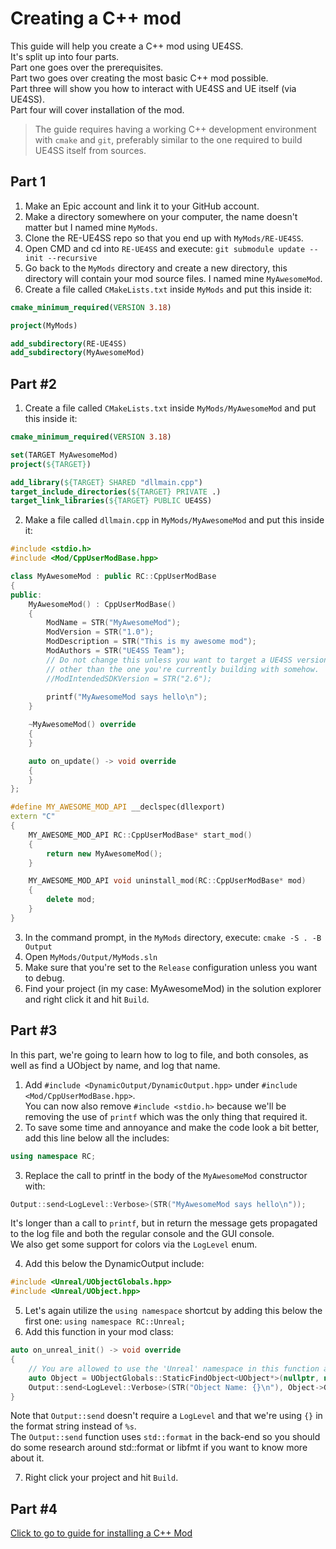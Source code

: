 # Creating a C++ mod

This guide will help you create a C++ mod using UE4SS.  
It's split up into four parts.  
Part one goes over the prerequisites.  
Part two goes over creating the most basic C++ mod possible.  
Part three will show you how to interact with UE4SS and UE itself (via UE4SS).  
Part four will cover installation of the mod.

> The guide requires having a working C++ development environment with `cmake` and `git`, preferably similar to the one required to build UE4SS itself from sources.

## Part 1
1. Make an Epic account and link it to your GitHub account.
2. Make a directory somewhere on your computer, the name doesn't matter but I named mine `MyMods`.
3. Clone the RE-UE4SS repo so that you end up with `MyMods/RE-UE4SS`.
4. Open CMD and cd into `RE-UE4SS` and execute: `git submodule update --init --recursive`
5. Go back to the `MyMods` directory and create a new directory, this directory will contain your mod source files.
I named mine `MyAwesomeMod`.
6. Create a file called `CMakeLists.txt` inside `MyMods` and put this inside it:
```cmake
cmake_minimum_required(VERSION 3.18)

project(MyMods)

add_subdirectory(RE-UE4SS)
add_subdirectory(MyAwesomeMod)
```

## Part #2
1. Create a file called `CMakeLists.txt` inside `MyMods/MyAwesomeMod` and put this inside it:
```cmake
cmake_minimum_required(VERSION 3.18)

set(TARGET MyAwesomeMod)
project(${TARGET})

add_library(${TARGET} SHARED "dllmain.cpp")
target_include_directories(${TARGET} PRIVATE .)
target_link_libraries(${TARGET} PUBLIC UE4SS)
```
2. Make a file called `dllmain.cpp` in `MyMods/MyAwesomeMod` and put this inside it:
```c++
#include <stdio.h>
#include <Mod/CppUserModBase.hpp>

class MyAwesomeMod : public RC::CppUserModBase
{
public:
    MyAwesomeMod() : CppUserModBase()
    {
        ModName = STR("MyAwesomeMod");
        ModVersion = STR("1.0");
        ModDescription = STR("This is my awesome mod");
        ModAuthors = STR("UE4SS Team");
        // Do not change this unless you want to target a UE4SS version
        // other than the one you're currently building with somehow.
        //ModIntendedSDKVersion = STR("2.6");
        
        printf("MyAwesomeMod says hello\n");
    }

    ~MyAwesomeMod() override
    {
    }

    auto on_update() -> void override
    {
    }
};

#define MY_AWESOME_MOD_API __declspec(dllexport)
extern "C"
{
    MY_AWESOME_MOD_API RC::CppUserModBase* start_mod()
    {
        return new MyAwesomeMod();
    }

    MY_AWESOME_MOD_API void uninstall_mod(RC::CppUserModBase* mod)
    {
        delete mod;
    }
}
```
3. In the command prompt, in the `MyMods` directory, execute: `cmake -S . -B Output`
4. Open `MyMods/Output/MyMods.sln`
5. Make sure that you're set to the `Release` configuration unless you want to debug.
6. Find your project (in my case: MyAwesomeMod) in the solution explorer and right click it and hit `Build`.

## Part #3
In this part, we're going to learn how to log to file, and both consoles, as well as find a UObject by name, and log that name.
1. Add `#include <DynamicOutput/DynamicOutput.hpp>` under `#include <Mod/CppUserModBase.hpp>`.  
You can now also remove `#include <stdio.h>` because we'll be removing the use of `printf` which was the only thing that required it.
2. To save some time and annoyance and make the code look a bit better, add this line below all the includes:
```c++
using namespace RC;
```
3. Replace the call to printf in the body of the `MyAwesomeMod` constructor with:
```c++
Output::send<LogLevel::Verbose>(STR("MyAwesomeMod says hello\n"));
```
It's longer than a call to `printf`, but in return the message gets propagated to the log file and both the regular console and the GUI console.  
We also get some support for colors via the `LogLevel` enum.

4. Add this below the DynamicOutput include:
```c++
#include <Unreal/UObjectGlobals.hpp>
#include <Unreal/UObject.hpp>
```
5. Let's again utilize the `using namespace` shortcut by adding this below the first one: `using namespace RC::Unreal;`
6. Add this function in your mod class:
```c++
auto on_unreal_init() -> void override
{
    // You are allowed to use the 'Unreal' namespace in this function and anywhere else after this function has fired.
    auto Object = UObjectGlobals::StaticFindObject<UObject*>(nullptr, nullptr, STR("/Script/CoreUObject.Object"));
    Output::send<LogLevel::Verbose>(STR("Object Name: {}\n"), Object->GetFullName());
}
```
Note that `Output::send` doesn't require a `LogLevel` and that we're using `{}` in the format string instead of `%s`.  
The `Output::send` function uses `std::format` in the back-end so you should do some research around std::format or libfmt if you want to know more about it.

7. Right click your project and hit `Build`.

## Part #4

[Click to go to guide for installing a C++ Mod](./installing-a-c++-mod.md)
